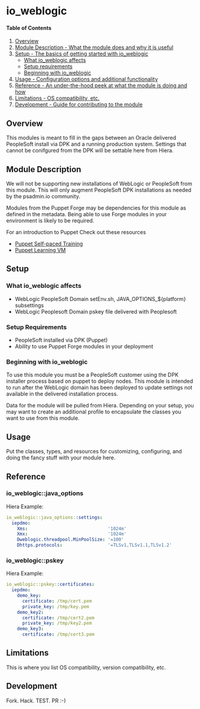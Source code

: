 # io_weblogic

#### Table of Contents

1. [Overview](#overview)
2. [Module Description - What the module does and why it is useful](#module-description)
3. [Setup - The basics of getting started with io_weblogic](#setup)
    * [What io_weblogic affects](#what-io_weblogic-affects)
    * [Setup requirements](#setup-requirements)
    * [Beginning with io_weblogic](#beginning-with-io_weblogic)
4. [Usage - Configuration options and additional functionality](#usage)
5. [Reference - An under-the-hood peek at what the module is doing and how](#reference)
5. [Limitations - OS compatibility, etc.](#limitations)
6. [Development - Guide for contributing to the module](#development)

## Overview

This modules is meant to fill in the gaps between an Oracle delivered PeopleSoft
install via DPK and a running production system. Settings that cannot be conifgured
from the DPK will be settable here from Hiera.

## Module Description

We will not be supporting new installations of WebLogic or PeopleSoft from this module.
This will only augment PeopleSoft DPK installations as needed by the psadmin.io community.

Modules from the Puppet Forge may be dependencies for this module as defined in the metadata.
Being able to use Forge modules in your environment is likely to be required.

For an introduction to Puppet Check out these resources
* [Puppet Self-paced Training](https://learn.puppet.com/category/self-paced-training)
* [Puppet Learning VM](https://puppet.com/download-learning-vm)

## Setup

### What io_weblogic affects

* WebLogic PeopleSoft Domain setEnv.sh, JAVA_OPTIONS_${platform} subsettings
* WebLogic Peoplesoft Domain pskey file delivered with Peoplesoft

### Setup Requirements

* PeopleSoft installed via DPK (Puppet)
* Ability to use Puppet Forge modules in your deployment

### Beginning with io_weblogic

To use this module you must be a PeopleSoft customer using the DPK installer
process based on puppet to deploy nodes. This module is intended to run after the
WebLogic domain has been deployed to update settings not available in the delivered
installation process.

Data for the module will be pulled from Hiera. Depending on your setup, you may want
to create an additional profile to encapsulate the classes you want to use from this
module.


## Usage

Put the classes, types, and resources for customizing, configuring, and doing
the fancy stuff with your module here.

## Reference

### io_weblogic::java_options
Hiera Example:
```yaml
io_weblogic::java_options::settings:
  iepdmo:
    Xms:                              '1024m'
    Xmx:                              '1024m'
    Dweblogic.threadpool.MinPoolSize: '=100'
    Dhttps.protocols:                 '=TLSv1,TLSv1.1,TLSv1.2'
```

### io_weblogic::pskey
Hiera Example:
```yaml
io_weblogic::pskey::certificates:
  iepdmo:
    demo_key:
      certificate: /tmp/cert.pem
      private_key: /tmp/key.pem
    demo_key2:
      certificate: /tmp/cert2.pem
      private_key: /tmp/key2.pem
    demo_key3:
      certificate: /tmp/cert3.pem
```

## Limitations

This is where you list OS compatibility, version compatibility, etc.

## Development

Fork. Hack. TEST. PR :-)
